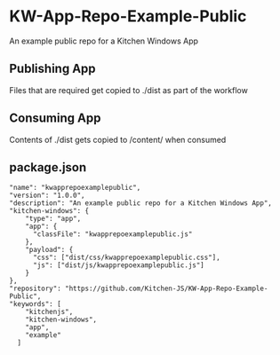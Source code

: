 # KW-App-Repo-Example-Public
An example public repo for a Kitchen Windows App

## Publishing App
Files that are required get copied to ./dist as part of the workflow

## Consuming App
Contents of ./dist gets copied to /content/ when consumed

## package.json
```
"name": "kwapprepoexamplepublic",
"version": "1.0.0",
"description": "An example public repo for a Kitchen Windows App",
"kitchen-windows": {
    "type": "app",
    "app": {
      "classFile": "kwapprepoexamplepublic.js"
    },
    "payload": {
      "css": ["dist/css/kwapprepoexamplepublic.css"],
      "js": ["dist/js/kwapprepoexamplepublic.js"]
    }
},
"repository": "https://github.com/Kitchen-JS/KW-App-Repo-Example-Public",
"keywords": [
    "kitchenjs",
    "kitchen-windows",
    "app",
    "example"
  ]
```